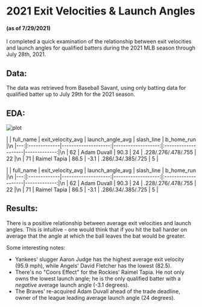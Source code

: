 
# 2021 Exit Velocities & Launch Angles 

#### (as of 7/29/2021)

I completed a quick examination of the relationship between exit velocities and launch angles for qualified batters during the 2021 MLB season through July 28th, 2021. 

## Data:
The data was retrieved from Baseball Savant, using only batting data for qualified batter up to July 29th for the 2021 season.

## EDA:

![plot](#plot)

|    | full_name    |   exit_velocity_avg |   launch_angle_avg | slash_line          |   b_home_run |\n
|---:|:-------------|--------------------:|-------------------:|:--------------------|-------------:|\n
| 62 | Adam Duvall  |                90.3 |               24   | .228/.276/.478/.755 |           22 |\n
| 71 | Raimel Tapia |                86.5 |               -3.1 | .286/.34/.385/.725  |            5 |

|    | full_name    |   exit_velocity_avg |   launch_angle_avg | slash_line          |   b_home_run |\n
|---:|:-------------|--------------------:|-------------------:|:--------------------|-------------:|\n
| 62 | Adam Duvall  |                90.3 |               24   | .228/.276/.478/.755 |           22 |\n
| 71 | Raimel Tapia |                86.5 |               -3.1 | .286/.34/.385/.725  |            5 |

## Results:
There is a positive relationship between average exit velocities and launch angles. This is intuitive - one would think that if you hit the ball harder on average that the angle at which the ball leaves the bat would be greater.

Some interesting notes:
- Yankees' slugger Aaron Judge has the highest average exit velocity (95.9 mph), while Angels' David Fletcher has the lowest (82.5).
- There's no "Coors Effect" for the Rockies' Raimel Tapia. He not only owns the lowest launch angle; he is the only qualified batter with a *negative* average launch angle (-3.1 degrees).
- The Braves' re-acquired Adam Duvall ahead of the trade deadline, owner of the league leading average launch angle (24 degrees).

